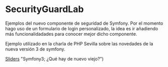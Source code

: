 SecurityGuardLab
================

Ejemplos del nuevo componente de seguridad de Symfony.
Por el momento hago uso de un formulario de login personalizado, la idea es ir añadiendo más funcionalidadades para conocer mejor dicho componente.

Ejemplo utilizado en la charla de PHP Sevilla sobre las novedades de la nueva versión 3 de symfony.

[Sliders](http://blog.juanluisgarciaborrego.com/symfony3-que-hay-de-nuevo-viejo/) "Symfony3; ¿Qué hay de nuevo viejo?")
